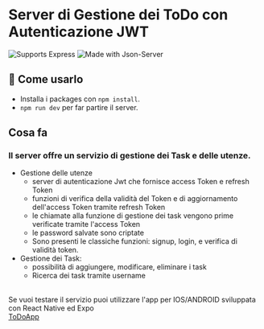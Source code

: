 # Server di Gestione dei  ToDo con Autenticazione JWT

<p>
    <img alt="Supports Express" src="https://img.shields.io/static/v1?label=Express&message=4.16.1&color=%3CCOLOR%3E?style=plastic&logo=Express"/>
    <img alt="Made with Json-Server" src="https://img.shields.io/badge/made%20with-json--server-orange"/>
</p>

## 🚀 Come usarlo

- Installa i packages con `npm install`.
- `npm run dev` per far partire il server.

## Cosa fa
### Il server offre un servizio di gestione dei Task e delle utenze.


- Gestione delle utenze
    - server di autenticazione Jwt che fornisce access Token e refresh Token 
    - funzioni di verifica della validità  del Token e di aggiornamento dell'access Token tramite refresh Token
    - le chiamate alla funzione di gestione dei task vengono prime verificate tramite l'access Token
    - le password salvate sono criptate
    - Sono presenti le classiche funzioni: signup, login, e verifica di validità token.
- Gestione dei Task:
  - possibilità di aggiungere, modificare, eliminare i task
  - Ricerca dei task tramite username
    
<br>
Se vuoi testare il servizio puoi utilizzare l'app per IOS/ANDROID sviluppata con React Native ed Expo
<br>
<a href="https://github.com/gian89/ToDoApp">ToDoApp</a>
<br>

